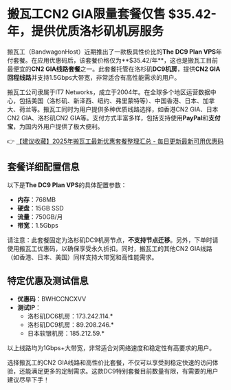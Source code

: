 # 搬瓦工CN2 GIA限量套餐仅售 $35.42-年，提供优质洛杉矶机房服务

搬瓦工（BandwagonHost）近期推出了一款极具性价比的**The DC9 Plan VPS**年付套餐。在应用优惠码后，该套餐价格仅为**$35.42/年**，这也是搬瓦工目前最便宜的**CN2 GIA线路套餐**之一。此套餐托管在洛杉矶**DC9机房**，提供**CN2 GIA回程线路**并支持1.5Gbps大带宽，非常适合有高性能需求的用户。

搬瓦工公司隶属于IT7 Networks，成立于2004年。在全球多个地区运营数据中心，包括美国（洛杉矶、新泽西、纽约、弗里蒙特等）、中国香港、日本、加拿大、荷兰等。搬瓦工同时为用户提供多种优质线路选择，如香港CN2 GIA、日本CN2 GIA、洛杉矶CN2 GIA等。支付方式丰富多样，包括支持使用**PayPal**和**支付宝**，为国内外用户提供了极大便利。

👉 [【建议收藏】2025年搬瓦工最新优惠套餐整理汇总 - 每日更新最新可用优惠码](https://bit.ly/banwagon)

## **套餐详细配置信息**

以下是**The DC9 Plan VPS**的具体配置参数：

- **内存**：768MB  
- **硬盘**：15GB SSD  
- **流量**：750GB/月  
- **带宽**：1.5Gbps  

请注意：此套餐固定为洛杉矶DC9机房节点，**不支持节点迁移**。另外，下单时请使用搬瓦工优惠码，以确保享受永久折扣。同时，搬瓦工的其他CN2 GIA线路（如香港、日本、美国）同样支持大带宽和高性能需求。

## **特定优惠及测试信息**

- **优惠码**：BWHCCNCXVV  
- **测试IP**：  
  - 洛杉矶DC6机房：173.242.114.*  
  - 洛杉矶DC9机房：89.208.246.*  
  - 日本软银机房：185.212.59.*  

以上线路均为1Gbps+大带宽，非常适合对网络速度和稳定性有高要求的用户。

选择搬瓦工的CN2 GIA线路和高性价比套餐，不仅可以享受到稳定快速的访问体验，还能满足更多的定制需求。这款DC9特别套餐目前数量有限，有需要的用户建议尽早下手！